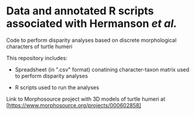 # Data and annotated R scripts associated with Hermanson _et al._
Code to perform disparity analyses based on discrete morphological characters of turtle humeri

This repository includes:

- Spreadsheet (in ".csv" format) conatining character-taxon matrix used to perform disparity analyses

- R scripts used to run the analyses

Link to Morphosource project with 3D models of turtle humeri at [https://www.morphosource.org/projects/000602858]
